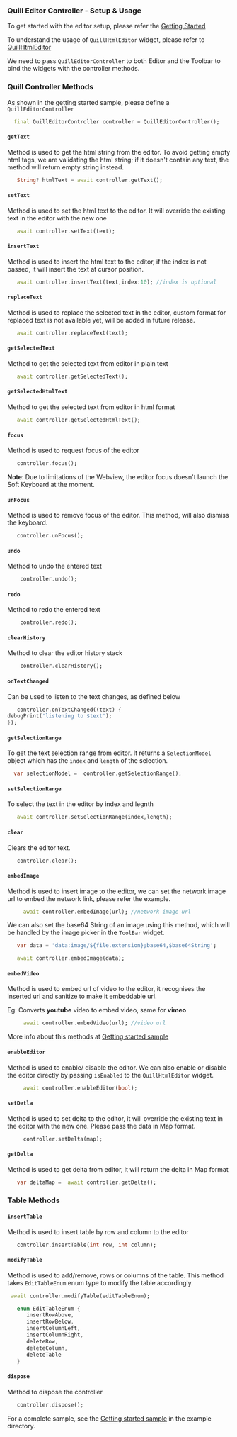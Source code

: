 ### Quill Editor Controller - Setup & Usage

To get started with the editor setup, please refer the [Getting Started]


To understand the usage of `QuillHtmlEditor` widget, please refer to [QuillHtmlEditor]

We need to pass `QuillEditorController` to both Editor and the Toolbar to bind the widgets with the controller methods.

### Quill Controller Methods

As shown in the getting started sample, please define a `QuillEditorController`

```dart 
  final QuillEditorController controller = QuillEditorController();
```


#### `getText`


Method is used to get the html string from the editor. To avoid getting empty html tags, we are validating the html string; if it doesn't contain any text, the method will return empty string instead.
```dart 
   String? htmlText = await controller.getText();
```

#### `setText`

Method is used to set the html text to the editor. It will override the existing text in the editor with the new one
```dart 
   await controller.setText(text);
```

#### `insertText `

Method is used to insert the html text to the editor, if the index is not passed, it will insert the text at cursor position.
```dart 
   await controller.insertText(text,index:10); //index is optional
```

#### `replaceText `

Method is used to replace the selected text in the editor, custom format for replaced text is not available yet, will be added in future release.

```dart 
   await controller.replaceText(text);
```

#### `getSelectedText`

Method to get the selected text from editor in plain text

```dart 
   await controller.getSelectedText();
```

#### `getSelectedHtmlText`

Method to get the selected text from editor in html format

```dart 
   await controller.getSelectedHtmlText();
```

#### `focus`

Method is used to request focus of the editor
```dart 
   controller.focus();
```
**Note**: Due to limitations of the Webview, the editor focus doesn't launch the Soft Keyboard at the moment.


#### `unFocus`

Method is used to remove focus of the editor. This method, will also dismiss the keyboard.
```dart 
   controller.unFocus();
```


#### `undo`

Method to undo the entered text
```dart 
    controller.undo();
```

#### `redo`

Method to redo the entered text
```dart 
    controller.redo();
```

#### `clearHistory`

Method to clear the editor history stack
```dart 
    controller.clearHistory();
```



#### `onTextChanged`
Can be used to listen to the text changes, as defined below
```dart
   controller.onTextChanged((text) {
debugPrint('listening to $text');
});
```

#### `getSelectionRange`

To get the text selection range from editor. It returns a `SelectionModel` object which has the `index` and `length` of the selection.

```dart 
  var selectionModel =  controller.getSelectionRange();
```


#### `setSelectionRange`

To select the text in the editor by index and legnth

```dart 
   await controller.setSelectionRange(index,length);
```



#### `clear`

Clears the editor text.

```dart 
   controller.clear();
```


#### `embedImage`

Method is used to insert image to the editor, we can set the network image url to embed the network link, please refer the example.

```dart 
     await controller.embedImage(url); //network image url
   ```
We can also set the base64 String of an image using this method, which will be handled by the image picker in the `ToolBar` widget.
```dart 
   var data = 'data:image/${file.extension};base64,$base64String';

   await controller.embedImage(data);
   ```


#### `embedVideo`

Method is used to embed url of video to the editor, it recognises the inserted url and sanitize to make it embeddable url.

Eg: Converts **youtube** video to embed video, same for **vimeo**
```dart 
     await controller.embedVideo(url); //video url
   ```
More info about this methods at [Getting started sample]


#### `enableEditor`

Method is used to enable/ disable the editor. We can also enable or disable the editor directly by passing `isEnabled` to the `QuillHtmlEditor` widget.
```dart 
     await controller.enableEditor(bool); 
```



#### `setDetla`

Method is used to set delta to the editor, it will override the existing text in the editor with the new one.
Please pass the data in Map format.
```dart 
     controller.setDelta(map);
```

#### `getDelta`

Method is used to get delta from editor, it will return the delta in Map format
```dart 
   var deltaMap =  await controller.getDelta();
```

### Table Methods


#### `insertTable`

Method is used to insert table by row and column to the editor

```dart 
   controller.insertTable(int row, int column);
```

#### `modifyTable`

Method is used to add/remove, rows or columns of the table. This method takes `EditTableEnum` enum type to modify the table accordingly.

```dart 
 await controller.modifyTable(editTableEnum);
```

```dart 
   enum EditTableEnum {
      insertRowAbove,
      insertRowBelow,
      insertColumnLeft,
      insertColumnRight,
      deleteRow,
      deleteColumn,
      deleteTable
   }
```


#### `dispose`

Method to dispose the controller

```dart 
   controller.dispose();
```


For a complete sample, see the [Getting started sample][] in the example directory.

[Getting started sample]: https://github.com/the-airbender/quill_html_editor/blob/main/example/lib/main.dart

[Getting Started]: https://github.com/the-airbender/quill_html_editor/tree/main/doc/get-started.md

[QuillHtmlEditor]:  https://github.com/the-airbender/quill_html_editor/tree/main/doc/quill-html-editor-setup.md
